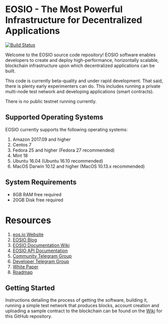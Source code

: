 # EOSIO - The Most Powerful Infrastructure for Decentralized Applications

[![Build Status](https://jenkins.eos.io/buildStatus/icon?job=eosio/master)](https://jenkins.eos.io/job/eosio/job/master/)

Welcome to the EOSIO source code repository!  EOSIO software enables developers to create and deploy high-performance, horizontally scalable, blockchain infrastructure upon which decentralized applications can be built.

This code is currently beta-quality and under rapid development. That said, there is plenty early experimenters can do. This includes running a private multi-node test network and developing applications (smart contracts).

There is no public testnet running currently.

## Supported Operating Systems
EOSIO currently supports the following operating systems:  
1. Amazon 2017.09 and higher
2. Centos 7
3. Fedora 25 and higher (Fedora 27 recommended)
4. Mint 18
5. Ubuntu 16.04 (Ubuntu 16.10 recommended)
6. MacOS Darwin 10.12 and higher (MacOS 10.13.x recommended)

## System Requirements
- 8GB RAM free required
- 20GB Disk free required

# Resources
1. [eos.io Website](https://eos.io)
3. [EOSIO Blog](https://medium.com/eosio)
8. [EOSIO Documentation Wiki](https://github.com/EOSIO/eos/wiki)
2. [EOSIO API Documentation](https://eosio.github.io/eos/)
4. [Community Telegram Group](https://t.me/EOSProject)
5. [Developer Telegram Group](https://t.me/joinchat/EaEnSUPktgfoI-XPfMYtcQ)
6. [White Paper](https://github.com/EOSIO/Documentation/blob/master/TechnicalWhitePaper.md)
7. [Roadmap](https://github.com/EOSIO/Documentation/blob/master/Roadmap.md)

<a name="gettingstarted"></a>
## Getting Started
Instructions detailing the process of getting the software, building it, running a simple test network that produces blocks, account creation and uploading a sample contract to the blockchain can be found on the [Wiki](https://github.com/EOSIO/eos/wiki) for this GitHub repository.
